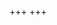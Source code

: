 +++
+++
<!-- 
    TODO: 
        1. get lead
        2. start project for client
        3. talk with client
        4. finish project for client
        5. make client happy :-)
        6. ???
        7. get testimonial 
-->
